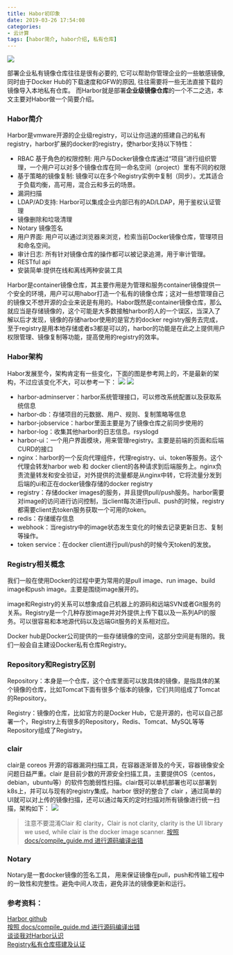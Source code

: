 ```yaml
---
title: Habor初印象
date: 2019-03-26 17:54:08
categories:
- 云计算
tags: [habor简介, habor介绍, 私有仓库]
---
```



![](https://z3.ax1x.com/2021/05/04/gmxr9A.jpg)
<!-- more -->
部署企业私有镜像仓库往往是很有必要的, 它可以帮助你管理企业的一些敏感镜像, 同时由于Docker Hub的下载速度和GFW的原因, 往往需要将一些无法直接下载的镜像导入本地私有仓库。 而Harbor就是部署**企业级镜像仓库**的一个不二之选，本文主要对Habor做一个简要介绍。
### Habor简介
Harbor是vmware开源的企业级registry，可以让你迅速的搭建自己的私有registry，harbor扩展的docker的registry，使harbor支持以下特性：

* RBAC 基于角色的权限控制: 用户与Docker镜像仓库通过“项目”进行组织管理，一个用户可以对多个镜像仓库在同一命名空间（project）里有不同的权限
* 基于策略的镜像复制: 镜像可以在多个Registry实例中复制（同步）。尤其适合于负载均衡，高可用，混合云和多云的场景。
* 漏洞扫描
* LDAP/AD支持:  Harbor可以集成企业内部已有的AD/LDAP，用于鉴权认证管理
* 镜像删除和垃圾清理
* Notary 镜像签名
* 用户界面: 用户可以通过浏览器来浏览，检索当前Docker镜像仓库，管理项目和命名空间。
* 审计日志: 所有针对镜像仓库的操作都可以被记录追溯，用于审计管理。
* RESTful api
* 安装简单:提供在线和离线两种安装工具  

Harbor是container镜像仓库，其主要作用是为管理和服务container镜像提供一个安全的环境，用户可以用habor打造一个私有的镜像仓库；这对一些想管理自己的镜像又不想开源的企业来说是有用的。Habor既然是container镜像仓库，那么就应当是存储镜像的，这个可能是大多数接触harbor的人的一个误区，当深入了解以后才发现，镜像的存储harbor使用的是官方的docker registry服务去完成，至于registry是用本地存储或者s3都是可以的，harbor的功能是在此之上提供用户权限管理、镜像复制等功能，提高使用的registry的效率。

### Habor架构
Habor发展至今，架构肯定有一些变化，下面的图是参考网上的，不是最新的架构，不过应该变化不大，可以参考一下：
![](https://z3.ax1x.com/2021/05/04/gmxTcq.jpg)
![](https://z3.ax1x.com/2021/05/04/gmx7j0.jpg)
* harbor-adminserver：harbor系统管理接口，可以修改系统配置以及获取系统信息
* harbor-db：存储项目的元数据、用户、规则、复制策略等信息
* harbor-jobservice：harbor里面主要是为了镜像仓库之前同步使用的
* harbor-log：收集其他harbor的日志信息。rsyslogd
* harbor-ui：一个用户界面模块，用来管理registry。主要是前端的页面和后端CURD的接口
* nginx：harbor的一个反向代理组件，代理registry、ui、token等服务。这个代理会转发harbor web
和 docker client的各种请求到后端服务上。nginx负责流量转发和安全验证，对外提供的流量都是从nginx中转，它将流量分发到后端的ui和正在docker镜像存储的docker registry
* registry：存储docker images的服务，并且提供pull/push服务。harbor需要对image的访问进行访问控制，当client每次进行pull、push的时候，registry都需要client去token服务获取一个可用的token。
* redis：存储缓存信息
* webhook：当registry中的image状态发生变化的时候去记录更新日志、复制等操作。
* token service：在docker client进行pull/push的时候今天token的发放。


### Registry相关概念
我们一般在使用Docker的过程中更为常用的是pull image、run image、build image和push image。主要是围绕image展开的。

image和Registry的关系可以想象成自己机器上的源码和远端SVN或者Git服务的关系。Registry是一个几种存放image并对外提供上传下载以及一系列API的服务。可以很容易和本地源代码以及远端Git服务的关系相对应。

Docker hub是Docker公司提供的一些存储镜像的空间，这部分空间是有限的。我们一般会自主建设Docker私有仓库Registry。
### Repository和Registry区别
Repository：本身是一个仓库，这个仓库里面可以放具体的镜像，是指具体的某个镜像的仓库，比如Tomcat下面有很多个版本的镜像，它们共同组成了Tomcat的Repository。

Registry：镜像的仓库，比如官方的是Docker Hub，它是开源的，也可以自己部署一个，Registry上有很多的Repository，Redis、Tomcat、MySQL等等Repository组成了Registry。

### clair

clair是 coreos 开源的容器漏洞扫描工具，在容器逐渐普及的今天，容器镜像安全问题日益严重。clair 是目前少数的开源安全扫描工具，主要提供OS（centos，debian，ubuntu等）的软件包脆弱性扫描。clair既可以单机部署也可以部署到k8s上，并可以与现有的registry集成。harbor 很好的整合了 clair ，通过简单的UI就可以对上传的镜像扫描，还可以通过每天的定时扫描对所有镜像进行统一扫描，架构如下：
![](https://z3.ax1x.com/2021/05/04/gmxqBT.jpg)

>注意不要混淆Clair 和 clarity，Clair is not clarity, clarity is the UI library we used, while clair is the docker image scanner.
[按照 docs/compile_guide.md 进行源码编译出错](https://github.com/goharbor/harbor/issues/3464)


### Notary
Notary是一套docker镜像的签名工具， 用来保证镜像在pull，push和传输工程中的一致性和完整性。避免中间人攻击，避免非法的镜像更新和运行。


### 参考资料：
[Harbor github](https://github.com/goharbor/harbor)  
[按照 docs/compile_guide.md 进行源码编译出错](https://github.com/goharbor/harbor/issues/3464)  
[谈谈我对Harbor认识](https://blog.csdn.net/u010278923/article/details/77941995)  
[Registry私有仓库搭建及认证](http://www.cnblogs.com/zhaojiankai/p/7813969.html)

